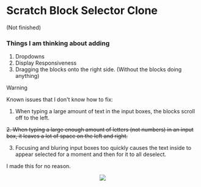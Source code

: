 # Scratch Block Selector Clone
(Not finished)

### Things I am thinking about adding
  1. Dropdowns
  2. Display Responsiveness
  3. Dragging the blocks onto the right side. (Without the blocks doing anything)

> [!WARNING]
> Known issues that I don't know how to fix:
> 1. When typing a large amount of text in the input boxes, the blocks scroll off to the left.
>
> ~~2. When typing a large enough amount of letters (not numbers) in an input box, it leaves a lot of space on the left and right.~~ 
>
> 3. Focusing and bluring input boxes too quickly causes the text inside to appear selected for a moment and then for it to all deselect.

I made this for no reason.
<p align="center">
  <img src="https://github.com/user-attachments/assets/153ab364-3bf8-43b6-8c20-c6ac882d30a6" />
</p>
